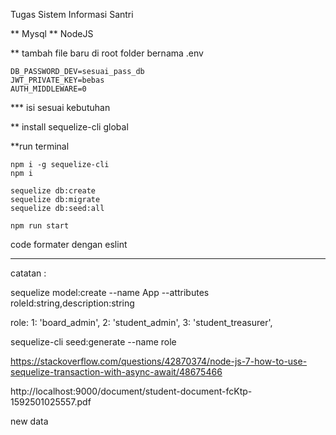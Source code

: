 Tugas Sistem Informasi Santri

** Mysql
** NodeJS 

** tambah file baru di root folder bernama .env 

    DB_PASSWORD_DEV=sesuai_pass_db
    JWT_PRIVATE_KEY=bebas
    AUTH_MIDDLEWARE=0

*** isi sesuai kebutuhan

** install sequelize-cli global
    
**run terminal

    npm i -g sequelize-cli
    npm i

    sequelize db:create
    sequelize db:migrate
    sequelize db:seed:all

    npm run start

code formater dengan eslint

________________________________________________________________________________________________________

catatan : 








sequelize model:create --name App --attributes roleId:string,description:string


role: 
1: 'board_admin',
2: 'student_admin',
3: 'student_treasurer',



sequelize-cli seed:generate --name role

https://stackoverflow.com/questions/42870374/node-js-7-how-to-use-sequelize-transaction-with-async-await/48675466   

http://localhost:9000/document/student-document-fcKtp-1592501025557.pdf

new data